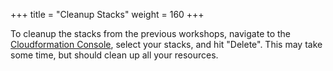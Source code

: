 +++
title = "Cleanup Stacks"
weight = 160
+++

To cleanup the stacks from the previous workshops, navigate to the [Cloudformation Console](https://console.aws.amazon.com/cloudformation), select your stacks, and hit "Delete". This may take some time, but should clean up all your resources.